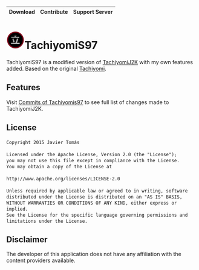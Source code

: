| Download | Contribute | Support Server |
|-------|----------|---------|
# ![app icon](./.github/readme-images/app-icon.png)TachiyomiS97
TachiyomiS97 is a modified version of [TachiyomiJ2K](https://github.com/jays2kings/tachiyomiJ2K) with my own features added. Based on the original [Tachiyomi](https://github.com/tachiyomiorg/tachiyomi).


## Features

Visit [Commits of Tachiyomis97](https://github.com/saud-97/tachiyomiS97/commits/main) to see full list of changes made to TachiyomiJ2K.


## License

    Copyright 2015 Javier Tomás

    Licensed under the Apache License, Version 2.0 (the "License");
    you may not use this file except in compliance with the License.
    You may obtain a copy of the License at

    http://www.apache.org/licenses/LICENSE-2.0

    Unless required by applicable law or agreed to in writing, software
    distributed under the License is distributed on an "AS IS" BASIS,
    WITHOUT WARRANTIES OR CONDITIONS OF ANY KIND, either express or implied.
    See the License for the specific language governing permissions and
    limitations under the License.


## Disclaimer

The developer of this application does not have any affiliation with the content providers available.
